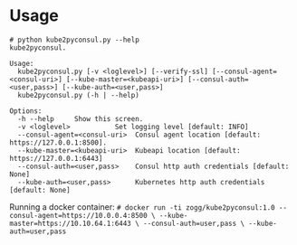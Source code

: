 # Usage
```
# python kube2pyconsul.py --help
kube2pyconsul.

Usage:
  kube2pyconsul.py [-v <loglevel>] [--verify-ssl] [--consul-agent=<consul-uri>] [--kube-master=<kubeapi-uri>] [--consul-auth=<user,pass>] [--kube-auth=<user,pass>]
  kube2pyconsul.py (-h | --help)

Options:
  -h --help     Show this screen.
  -v <loglevel>           Set logging level [default: INFO]
  --consul-agent=<consul-uri>  Consul agent location [default: https://127.0.0.1:8500].
  --kube-master=<kubeapi-uri>  Kubeapi location [default: https://127.0.0.1:6443]
  --consul-auth=<user,pass>    Consul http auth credentials [default: None]
  --kube-auth=<user,pass>      Kubernetes http auth credentials [default: None]
```

Running a docker container:
`# docker run -ti zogg/kube2pyconsul:1.0 --consul-agent=https://10.0.0.4:8500 \
                                         --kube-master=https://10.10.64.1:6443 \
                                         --consul-auth=user,pass \
                                         --kube-auth=user,pass`
